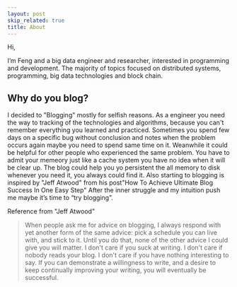 ```yaml
---
layout: post
skip_related: true
title: About
---
```


Hi,

I’m Feng and a big data engineer and researcher, interested in programming and development. The majority of topics focused on distributed systems, programming, big data technologies and block chain. 

Why do you blog?
----------
I decided to "Blogging" mostly for selfish reasons. As a engineer you need the way to tracking of the technologies and algorithms, because you can't remember everything you learned and practiced. Sometimes you spend few days on a specific bug without conclusion and notes when the problem occurs again maybe you need to spend same time on it. Weanwhile it could be helpful for other people who experienced the same problem. You have to admit your memeory just like a cache system you have no idea when it will be clear up. The blog could help you yo persistent the all memory to disk whenever you need it, you always could find it. Also starting to blogging is inspired by "Jeff Atwood" from his post"How To Achieve Ultimate Blog Success In One Easy Step" After the inner struggle and my intuition push me maybe it’s time to “try blogging”. 
 
 
 <!--哈哈我是注释，不会在浏览器中显示。
 I have been a big data engineer for years, but still, haven’t broken through the bottleneck of my abilities. Helplessly, technologies iteration is too fast and so many stuff needs to catch up and hopefully, my blog will be utilized.
-->
 
 
Reference from "Jeff Atwood"
>When people ask me for advice on blogging, I always respond with yet another form of the same advice: pick a schedule you can live with, and stick to it. Until you do that, none of the other advice I could give you will matter. I don't care if you suck at writing. I don't care if nobody reads your blog. I don't care if you have nothing interesting to say. If you can demonstrate a willingness to write, and a desire to keep continually improving your writing, you will eventually be successful.


